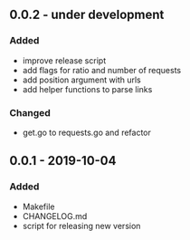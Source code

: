 
## 0.0.2 - under development

### Added
- improve release script
- add flags for ratio and number of requests
- add position argument with urls
- add helper functions to parse links

### Changed
- get.go to requests.go and refactor

## 0.0.1 - 2019-10-04
### Added
- Makefile
- CHANGELOG.md
- script for releasing new version